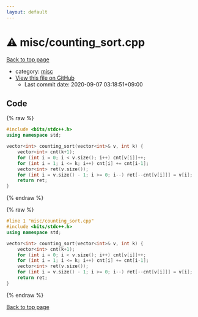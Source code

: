 ```yaml
---
layout: default
---
```


<!-- mathjax config similar to math.stackexchange -->
<script type="text/javascript" async
  src="https://cdnjs.cloudflare.com/ajax/libs/mathjax/2.7.5/MathJax.js?config=TeX-MML-AM_CHTML">
</script>
<script type="text/x-mathjax-config">
  MathJax.Hub.Config({
    TeX: { equationNumbers: { autoNumber: "AMS" }},
    tex2jax: {
      inlineMath: [ ['$','$'] ],
      processEscapes: true
    },
    "HTML-CSS": { matchFontHeight: false },
    displayAlign: "left",
    displayIndent: "2em"
  });
</script>

<script type="text/javascript" src="https://cdnjs.cloudflare.com/ajax/libs/jquery/3.4.1/jquery.min.js"></script>
<script src="https://cdn.jsdelivr.net/npm/jquery-balloon-js@1.1.2/jquery.balloon.min.js" integrity="sha256-ZEYs9VrgAeNuPvs15E39OsyOJaIkXEEt10fzxJ20+2I=" crossorigin="anonymous"></script>
<script type="text/javascript" src="../../assets/js/copy-button.js"></script>
<link rel="stylesheet" href="../../assets/css/copy-button.css" />


# :warning: misc/counting_sort.cpp

<a href="../../index.html">Back to top page</a>

* category: <a href="../../index.html#bc957e26ff41470c556ee5d09e96880b">misc</a>
* <a href="{{ site.github.repository_url }}/blob/master/misc/counting_sort.cpp">View this file on GitHub</a>
    - Last commit date: 2020-09-07 03:18:51+09:00




## Code

<a id="unbundled"></a>
{% raw %}
```cpp
#include <bits/stdc++.h>
using namespace std;

vector<int> counting_sort(vector<int>& v, int k) {
    vector<int> cnt(k+1);
    for (int i = 0; i < v.size(); i++) cnt[v[i]]++;
    for (int i = 1; i <= k; i++) cnt[i] += cnt[i-1];
    vector<int> ret(v.size());
    for (int i = v.size() - 1; i >= 0; i--) ret[--cnt[v[i]]] = v[i];
    return ret;
}
```
{% endraw %}

<a id="bundled"></a>
{% raw %}
```cpp
#line 1 "misc/counting_sort.cpp"
#include <bits/stdc++.h>
using namespace std;

vector<int> counting_sort(vector<int>& v, int k) {
    vector<int> cnt(k+1);
    for (int i = 0; i < v.size(); i++) cnt[v[i]]++;
    for (int i = 1; i <= k; i++) cnt[i] += cnt[i-1];
    vector<int> ret(v.size());
    for (int i = v.size() - 1; i >= 0; i--) ret[--cnt[v[i]]] = v[i];
    return ret;
}

```
{% endraw %}

<a href="../../index.html">Back to top page</a>

